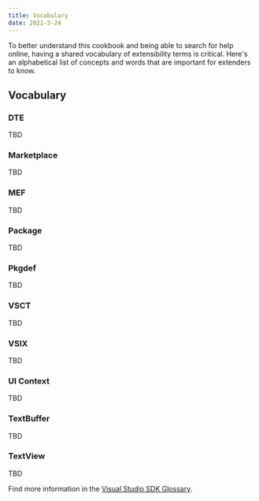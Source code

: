 ```yaml
---
title: Vocabulary
date: 2021-5-24
---
```


To better understand this cookbook and being able to search for help online, having a shared vocabulary of extensibility terms is critical. Here's an alphabetical list of concepts and words that are important for extenders to know.

## Vocabulary

### DTE

TBD

### Marketplace

TBD

### MEF

TBD

### Package

TBD

### Pkgdef

TBD

### VSCT

TBD

### VSIX

TBD

### UI Context

TBD

### TextBuffer

TBD

### TextView

TBD

Find more information in the [Visual Studio SDK Glossary](https://docs.microsoft.com/en-us/visualstudio/extensibility/visual-studio-sdk-glossary?view=vs-2019).
